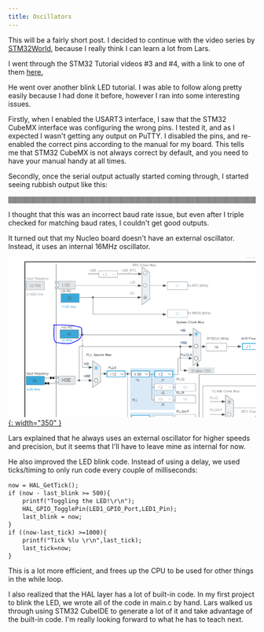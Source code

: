```yaml
---
title: Oscillators
---
```


This will be a fairly short post. I decided to continue with the video series by <a href="https://www.youtube.com/@stm32world">STM32World</a>, because I really think I
can learn a lot from Lars.

I went through the STM32 Tutorial videos #3 and #4, with a link to one of them
<a href="https://www.youtube.com/watch?v=rQDa_vxYM2Q&list=PLVfOnriB1RjWvYaTSpsqs9Us0NV1-ares&index=52&pp=iAQB0gcJCY0JAYcqIYzv">here.</a>

He went over another blink LED tutorial. I was able to follow along pretty easily because I had done it before, however I ran into some interesting issues.

Firstly, when I enabled the USART3 interface, I saw that the STM32 CubeMX interface was configuring the wrong pins. I tested it, and as I expected I wasn't getting any output
on PuTTY. I disabled the pins, and re-enabled the correct pins according to the manual for my board. This tells me that STM32 CubeMX is not always correct by default,
and you need to have your manual handy at all times.

Secondly, once the serial output actually started coming through, I started seeing rubbish output like this:

    ▒▒▒▒▒▒▒▒▒▒▒▒▒▒▒▒▒▒▒▒▒▒▒▒▒▒▒▒▒▒▒▒▒▒▒▒▒▒▒▒▒▒▒▒▒▒▒▒▒▒▒▒▒▒▒▒▒▒▒▒▒▒▒▒▒▒▒▒▒▒▒▒▒▒▒▒▒▒▒▒▒▒▒▒▒▒▒▒▒▒▒▒▒▒▒▒▒▒▒▒▒▒▒▒▒▒▒▒▒▒▒▒▒▒▒▒▒▒▒▒▒▒▒▒▒▒▒▒▒▒▒▒▒▒▒▒▒▒▒▒▒▒▒▒▒▒▒▒▒▒▒▒▒▒▒▒▒▒▒▒▒▒▒▒▒▒▒▒▒▒▒▒▒▒▒▒▒▒▒▒▒▒▒▒▒▒▒▒▒▒▒▒▒▒▒▒▒▒▒▒▒▒▒▒▒▒▒▒▒▒▒▒▒▒▒▒▒▒▒▒▒▒▒▒▒▒▒▒▒▒▒▒▒▒▒▒▒▒▒▒▒▒▒▒▒▒▒▒▒▒▒▒▒▒▒▒▒▒▒▒▒▒▒▒▒▒▒▒▒▒▒▒▒▒▒▒▒▒▒▒▒▒▒▒▒▒▒▒▒▒▒▒▒▒▒▒▒▒▒▒▒▒▒▒▒▒▒▒▒▒▒▒▒▒▒▒▒▒▒▒▒▒▒▒▒▒▒▒▒▒▒▒▒▒▒▒▒

I thought that this was an incorrect baud rate issue, but even after I triple checked for matching baud rates, I couldn't get good outputs.

It turned out that my Nucleo board doesn't have an external oscillator. Instead, it uses an internal 16MHz oscillator.

[![STM32CubeMX HSI](/assets/posts/2025-05-17-oscillators/hsi.PNG){: width="350" }](/assets/posts/2025-05-15-oscillators/hsi.PNG)

Lars explained that he always uses an external oscillator for higher speeds and precision, but it seems that I'll have to leave mine as internal for now.

He also improved the LED blink code. Instead of using a delay, we used ticks/timing to only run code every couple of milliseconds:

    now = HAL_GetTick();
    if (now - last_blink >= 500){
        printf("Toggling the LED!\r\n");
        HAL_GPIO_TogglePin(LED1_GPIO_Port,LED1_Pin);
        last_blink = now;
    }
    if ((now-last_tick) >=1000){
        printf("Tick %lu \r\n",last_tick);
        last_tick=now;
    }

This is a lot more efficient, and frees up the CPU to be used for other things in the while loop. 

I also realized that the HAL layer has a lot of built-in code. In my first project to blink the LED, we wrote all of the code in main.c
by hand. Lars walked us through using STM32 CubeIDE to generate a lot of it and take advantage of the built-in code. I'm really looking forward to what he has to teach next.